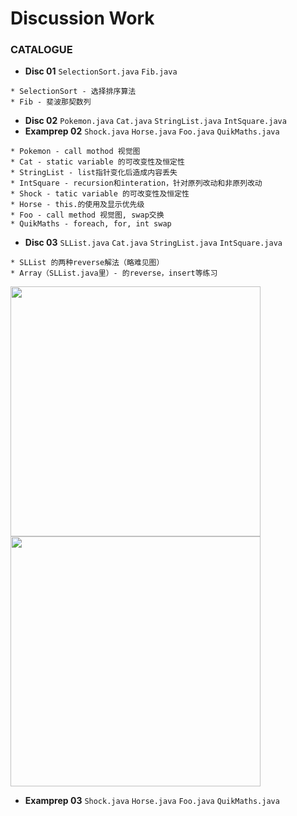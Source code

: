 # Discussion Work

### CATALOGUE
* **Disc 01** `SelectionSort.java` `Fib.java`
```
* SelectionSort - 选择排序算法
* Fib - 斐波那契数列
```

* **Disc 02** `Pokemon.java` `Cat.java` `StringList.java` `IntSquare.java`
* **Examprep 02** `Shock.java` `Horse.java` `Foo.java` `QuikMaths.java`
```
* Pokemon - call mothod 视觉图
* Cat - static variable 的可改变性及恒定性
* StringList - list指针变化后造成内容丢失
* IntSquare - recursion和interation，针对原列改动和非原列改动
* Shock - tatic variable 的可改变性及恒定性
* Horse - this.的使用及显示优先级
* Foo - call method 视觉图, swap交换
* QuikMaths - foreach, for, int swap
```
* **Disc 03** `SLList.java` `Cat.java` `StringList.java` `IntSquare.java`
```
* SLList 的两种reverse解法（略难见图）
* Array（SLList.java里）- 的reverse，insert等练习
```
<img src=https://github.com/Kaicheng1995/DataStructure_Algorithm/blob/master/img_folder/reverse%20-%20recur.png width="400"><img src=https://github.com/Kaicheng1995/DataStructure_Algorithm/blob/master/img_folder/reverse%20-%20iter.png width="400"> 
* **Examprep 03** `Shock.java` `Horse.java` `Foo.java` `QuikMaths.java`
